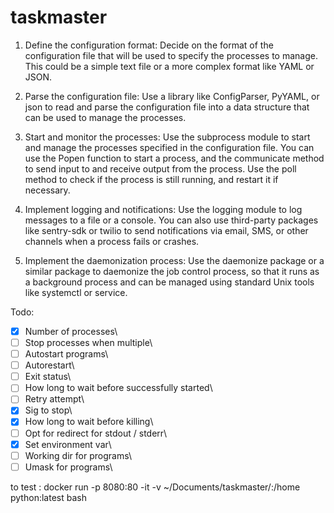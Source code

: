 # taskmaster

1. Define the configuration format: Decide on the format of the configuration file that will be used to specify the processes to manage. This could be a simple text file or a more complex format like YAML or JSON.

2. Parse the configuration file: Use a library like ConfigParser, PyYAML, or json to read and parse the configuration file into a data structure that can be used to manage the processes.

3. Start and monitor the processes: Use the subprocess module to start and manage the processes specified in the configuration file. You can use the Popen function to start a process, and the communicate method to send input to and receive output from the process. Use the poll method to check if the process is still running, and restart it if necessary.

4. Implement logging and notifications: Use the logging module to log messages to a file or a console. You can also use third-party packages like sentry-sdk or twilio to send notifications via email, SMS, or other channels when a process fails or crashes.

5. Implement the daemonization process: Use the daemonize package or a similar package to daemonize the job control process, so that it runs as a background process and can be managed using standard Unix tools like systemctl or service.

Todo:

- [x] Number of processes\
- [ ] Stop processes when multiple\
- [ ] Autostart programs\
- [ ] Autorestart\
- [ ] Exit status\
- [ ] How long to wait before successfully started\
- [ ] Retry attempt\
- [x] Sig to stop\
- [x] How long to wait before killing\
- [ ] Opt for redirect for stdout / stderr\
- [x] Set environment var\
- [ ] Working dir for programs\
- [ ] Umask for programs\

to test : docker run -p 8080:80 -it -v ~/Documents/taskmaster/:/home python:latest bash

